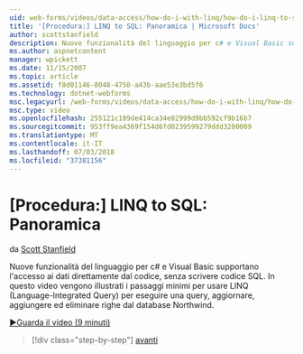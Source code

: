 ```yaml
---
uid: web-forms/videos/data-access/how-do-i-with-linq/how-do-i-linq-to-sql-overview
title: '[Procedura:] LINQ to SQL: Panoramica | Microsoft Docs'
author: scottstanfield
description: Nuove funzionalità del linguaggio per c# e Visual Basic supportano l'accesso ai dati direttamente dal codice, senza scrivere codice SQL. In questo video vengono illustrati i passaggi minimi per usare LINQ (Language int...
ms.author: aspnetcontent
manager: wpickett
ms.date: 11/15/2007
ms.topic: article
ms.assetid: f8d01146-8048-4750-a43b-aae53e3bd5f6
ms.technology: dotnet-webforms
msc.legacyurl: /web-forms/videos/data-access/how-do-i-with-linq/how-do-i-linq-to-sql-overview
msc.type: video
ms.openlocfilehash: 255121c189de414ca34e02999d9bb592cf9b16b7
ms.sourcegitcommit: 953ff9ea4369f154d6fd0239599279ddd3280009
ms.translationtype: MT
ms.contentlocale: it-IT
ms.lasthandoff: 07/03/2018
ms.locfileid: "37381156"
---
```

<a name="how-do-i-linq-to-sql-overview"></a>[Procedura:] LINQ to SQL: Panoramica
====================
da [Scott Stanfield](https://github.com/scottstanfield)

Nuove funzionalità del linguaggio per c# e Visual Basic supportano l'accesso ai dati direttamente dal codice, senza scrivere codice SQL. In questo video vengono illustrati i passaggi minimi per usare LINQ (Language-Integrated Query) per eseguire una query, aggiornare, aggiungere ed eliminare righe dal database Northwind.

[&#9654;Guarda il video (9 minuti)](https://channel9.msdn.com/Blogs/ASP-NET-Site-Videos/how-do-i-linq-to-sql-overview)

> [!div class="step-by-step"]
> [avanti](how-do-i-linq-to-sql-data-model.md)
